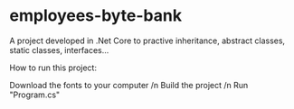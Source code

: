 # employees-byte-bank
A project developed in .Net Core to practive inheritance, abstract classes, static classes, interfaces...

How to run this project:

Download the fonts to your computer /n
Build the project /n
Run "Program.cs"
